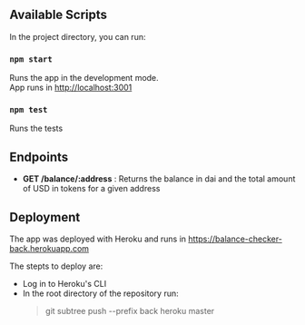 ## Available Scripts

In the project directory, you can run:

### `npm start`

Runs the app in the development mode.<br>
App runs in [http://localhost:3001](http://localhost:3001)

### `npm test`

Runs the tests

## Endpoints

- **GET /balance/:address** : Returns the balance in dai and the total amount of USD in tokens for a given address

## Deployment

The app was deployed with Heroku and runs in https://balance-checker-back.herokuapp.com

The stepts to deploy are:

- Log in to Heroku's CLI
- In the root directory of the repository run:
  > git subtree push --prefix back heroku master